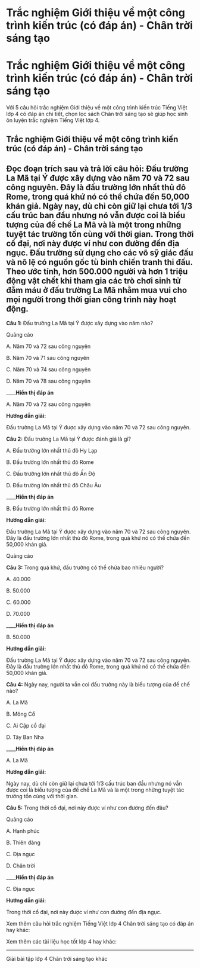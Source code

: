 # Trắc nghiệm Giới thiệu về một công trình kiến trúc (có đáp án) - Chân trời sáng tạo

# Trắc nghiệm Giới thiệu về một công trình kiến trúc (có đáp án) - Chân trời sáng tạo

Với 5 câu hỏi trắc nghiệm Giới thiệu về một công trình kiến trúc Tiếng Việt lớp 4 có đáp án chi tiết, chọn lọc sách Chân trời sáng tạo sẽ giúp học sinh ôn luyện trắc nghiệm Tiếng Việt lớp 4.

## Trắc nghiệm Giới thiệu về một công trình kiến trúc (có đáp án) - Chân trời sáng tạo

**Đọc đoạn trích sau và trả lời câu hỏi:** Đấu trường La Mã tại Ý được xây dựng vào năm 70 và 72 sau công nguyên. Đây là đấu trường lớn nhất thủ đô Rome, trong quá khứ nó có thế chứa đến 50,000 khán giả. Ngày nay, dù chỉ còn giữ lại chưa tới 1/3 cấu trúc ban đầu nhưng nó vẫn được coi là biểu tượng của đế chế La Mã và là một trong những tuyệt tác trường tồn cùng với thời gian. Trong thời cổ đại, nơi này được ví như con đường đến địa ngục. Đấu trường sử dụng cho các võ sỹ giác đấu và nô lệ có nguồn gốc tù binh chiến tranh thi đấu. Theo ước tính, hơn 500.000 người và hơn 1 triệu động vật chết khi tham gia các trò chơi sinh tử đẫm máu ở đấu trường La Mã nhằm mua vui cho mọi người trong thời gian công trình này hoạt động.  
---  
  
**Câu 1:** Đấu trường La Mã tại Ý được xây dựng vào năm nào? 

Quảng cáo

A. Năm 70 và 72 sau công nguyên

B. Năm 70 và 71 sau công nguyên

C. Năm 70 và 74 sau công nguyên

D. Năm 70 và 78 sau công nguyên

____**Hiển thị đáp án**

A. Năm 70 và 72 sau công nguyên

**Hướng dẫn giải:**

Đấu trường La Mã tại Ý được xây dựng vào năm 70 và 72 sau công nguyên. 

**Câu 2:** Đấu trường La Mã tại Ý được đánh giá là gì?

A. Đấu trường lớn nhất thủ đô Hy Lạp 

B. Đấu trường lớn nhất thủ đô Rome

C. Đấu trường lớn nhất thủ đô Ấn Độ 

D. Đấu trường lớn nhất thủ đô Châu Âu 

____**Hiển thị đáp án**

B. Đấu trường lớn nhất thủ đô Rome

**Hướng dẫn giải:**

Đấu trường La Mã tại Ý được xây dựng vào năm 70 và 72 sau công nguyên. Đây là đấu trường lớn nhất thủ đô Rome, trong quá khứ nó có thế chứa đến 50,000 khán giả. 

Quảng cáo

**Câu 3:** Trong quá khứ, đấu trường có thể chứa bao nhiêu người? 

A. 40.000

B. 50.000

C. 60.000

D. 70.000

____**Hiển thị đáp án**

B. 50.000

**Hướng dẫn giải:**

Đấu trường La Mã tại Ý được xây dựng vào năm 70 và 72 sau công nguyên. Đây là đấu trường lớn nhất thủ đô Rome, trong quá khứ nó có thế chứa đến 50,000 khán giả. 

**Câu 4:** Ngày nay, người ta vẫn coi đấu trường này là biểu tượng của đế chế nào?

A. La Mã 

B. Mông Cổ

C. Ai Cập cổ đại 

D. Tây Ban Nha

____**Hiển thị đáp án**

A. La Mã 

**Hướng dẫn giải:**

Ngày nay, dù chỉ còn giữ lại chưa tới 1/3 cấu trúc ban đầu nhưng nó vẫn được coi là biểu tượng của đế chế La Mã và là một trong những tuyệt tác trường tồn cùng với thời gian.

**Câu 5:** Trong thời cổ đại, nơi này được ví như con đường đến đâu?

Quảng cáo

A. Hạnh phúc

B. Thiên đàng

C. Địa ngục

D. Chân trời 

____**Hiển thị đáp án**

C. Địa ngục

**Hướng dẫn giải:**

Trong thời cổ đại, nơi này được ví như con đường đến địa ngục. 

Xem thêm câu hỏi trắc nghiệm Tiếng Việt lớp 4 Chân trời sáng tạo có đáp án hay khác:

Xem thêm các tài liệu học tốt lớp 4 hay khác:

* * *

Giải bài tập lớp 4 Chân trời sáng tạo khác
